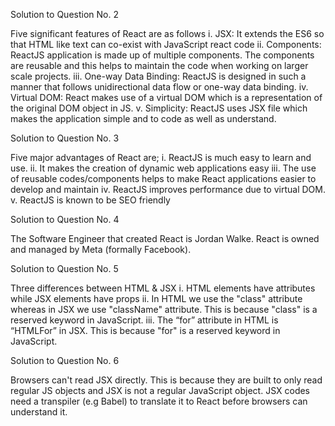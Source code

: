 Solution to Question No. 2 

Five significant features of React are as follows
i. JSX: It extends the ES6 so that HTML like text can co-exist with JavaScript react code
ii. Components: ReactJS application is made up of multiple components. The components are reusable and this helps to maintain the code when working on larger scale projects.
iii. One-way Data Binding: ReactJS is designed in such a manner that follows unidirectional data flow or one-way data binding.
iv. Virtual DOM: React makes use of a virtual DOM which is a representation of the original DOM object in JS.
v. Simplicity: ReactJS uses JSX file which makes the application simple and to code as well as understand.


Solution to Question No. 3 

Five major advantages of React are;
i. ReactJS is much easy to learn and use.
ii. It makes the creation of dynamic web applications easy
iii. The use of reusable codes/components helps to make React applications easier to develop and maintain
iv. ReactJS improves performance due to virtual DOM.
v. ReactJS is known to be SEO friendly


Solution to Question No. 4 

The Software Engineer that created React is Jordan Walke. React is owned and managed by Meta (formally Facebook).


Solution to Question No. 5

Three differences between HTML & JSX
i.  HTML elements have attributes while JSX elements have props
ii. In HTML we use the "class" attribute whereas in JSX we use "className" attribute. This is because "class" is a reserved keyword in JavaScript.
iii. The “for” attribute in HTML is “HTMLFor” in JSX. This is because "for" is a reserved keyword in JavaScript.


Solution to Question No. 6

Browsers can't read JSX directly. This is because they are built to only read regular JS objects and JSX is not a regular JavaScript object. JSX codes need a transpiler (e.g Babel) to translate it to React before browsers can understand it.